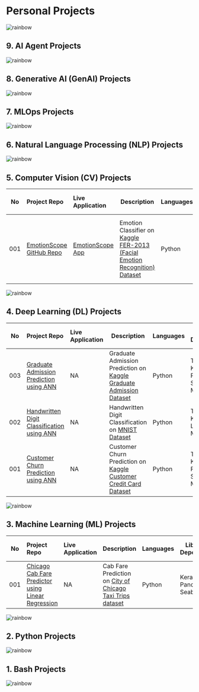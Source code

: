 # Personal Projects

![rainbow](https://github.com/ancilcleetus/My-Learning-Journey/assets/25684256/839c3524-2a1d-4779-85a0-83c562e1e5e5)

## 9. AI Agent Projects

![rainbow](https://github.com/ancilcleetus/My-Learning-Journey/assets/25684256/839c3524-2a1d-4779-85a0-83c562e1e5e5)

## 8. Generative AI (GenAI) Projects

![rainbow](https://github.com/ancilcleetus/My-Learning-Journey/assets/25684256/839c3524-2a1d-4779-85a0-83c562e1e5e5)

## 7. MLOps Projects

![rainbow](https://github.com/ancilcleetus/My-Learning-Journey/assets/25684256/839c3524-2a1d-4779-85a0-83c562e1e5e5)

## 6. Natural Language Processing (NLP) Projects

![rainbow](https://github.com/ancilcleetus/My-Learning-Journey/assets/25684256/839c3524-2a1d-4779-85a0-83c562e1e5e5)

## 5. Computer Vision (CV) Projects

| No | Project Repo | Live Application | Description | Languages | Libraries & Dependencies | Databases & Cloud Hosting | Tools & Platforms | Done | Comments | 
| -- | :----------- | :--------------- | ----------- | --------- | ------------------------ | ------------------------- | ----------------- | ---- | :------- | 
| 001 | [EmotionScope GitHub Repo](https://github.com/ancilcleetus/My-Learning-Journey/blob/main/Computer-Vision/02-Computer-Vision-Projects/CV_Project_01_EmotionScope) | [EmotionScope App](https://huggingface.co/spaces/ancilcleetus/CV_Project_01_EmotionScope) | Emotion Classifier on [Kaggle FER-2013 (Facial Emotion Recognition) Dataset](https://www.kaggle.com/datasets/msambare/fer2013) | Python | TensorFlow, Keras, NumPy, Pandas, Scikit-Learn, OpenCV, Matplotlib, VGG16, ResNet50, Taipy, Gradio | Hugging Face, Render | Google Colab, Git | ✅ | Version 0.1 Completed |

![rainbow](https://github.com/ancilcleetus/My-Learning-Journey/assets/25684256/839c3524-2a1d-4779-85a0-83c562e1e5e5)

## 4. Deep Learning (DL) Projects

| No | Project Repo | Live Application | Description | Languages | Libraries & Dependencies | Databases & Cloud Hosting | Tools & Platforms | Done | Comments | 
| -- | :----------- | :--------------- | ----------- | --------- | ------------------------ | ------------------------- | ----------------- | ---- | :------- | 
| 003 | [Graduate Admission Prediction using ANN](https://nbviewer.org/github/ancilcleetus/My-Learning-Journey/blob/main/Deep-Learning/02-Deep-Learning-Projects/DL_Project_03_Graduate_Admission_Prediction_using_ANN.ipynb) | NA | Graduate Admission Prediction on [Kaggle Graduate Admission Dataset](https://www.kaggle.com/datasets/mohansacharya/graduate-admissions) | Python | TensorFlow, Keras, NumPy, Pandas, Scikit-Learn, Matplotlib | NA | Google Colab, Git | ✅ | Version 0.1 Completed |
| 002 | [Handwritten Digit Classification using ANN](https://nbviewer.org/github/ancilcleetus/My-Learning-Journey/blob/main/Deep-Learning/02-Deep-Learning-Projects/DL_Project_02_Handwritten_Digit_Classification_using_ANN.ipynb) | NA | Handwritten Digit Classification on [MNIST Dataset](https://yann.lecun.com/exdb/mnist/) | Python | TensorFlow, Keras, Scikit-Learn, Matplotlib | NA | Google Colab, Git | ✅ | Version 0.1 Completed |
| 001 | [Customer Churn Prediction using ANN](https://nbviewer.org/github/ancilcleetus/My-Learning-Journey/blob/main/Deep-Learning/02-Deep-Learning-Projects/DL_Project_01_Customer_Churn_Prediction_using_ANN.ipynb) | NA | Customer Churn Prediction on [Kaggle Customer Credit Card Dataset](https://www.kaggle.com/datasets/rjmanoj/credit-card-customer-churn-prediction) | Python | TensorFlow, Keras, NumPy, Pandas, Scikit-Learn, Matplotlib | NA | Google Colab, Git | ✅ | Version 0.1 Completed |

![rainbow](https://github.com/ancilcleetus/My-Learning-Journey/assets/25684256/839c3524-2a1d-4779-85a0-83c562e1e5e5)

## 3. Machine Learning (ML) Projects

| No | Project Repo | Live Application | Description | Languages | Libraries & Dependencies | Databases & Cloud Hosting | Tools & Platforms | Done | Comments | 
| -- | :----------- | :--------------- | ----------- | --------- | ------------------------ | ------------------------- | ----------------- | ---- | :------- | 
| 001 | [Chicago Cab Fare Predictor using Linear Regression](https://nbviewer.org/github/ancilcleetus/My-Learning-Journey/blob/main/Machine-Learning/02-Machine-Learning-Projects/ML_Project_01_Chicago_Cab_Fare_Predictor/ML_Project_01_Chicago_Cab_Fare_Predictor.ipynb) | NA | Cab Fare Prediction on [City of Chicago Taxi Trips dataset](https://data.cityofchicago.org/Transportation/Taxi-Trips/wrvz-psew) | Python | Keras, NumPy, Pandas, Plotly, Seaborn | NA | Google Colab, Git | ✅ | Version 0.1 Completed |

![rainbow](https://github.com/ancilcleetus/My-Learning-Journey/assets/25684256/839c3524-2a1d-4779-85a0-83c562e1e5e5)

## 2. Python Projects

![rainbow](https://github.com/ancilcleetus/My-Learning-Journey/assets/25684256/839c3524-2a1d-4779-85a0-83c562e1e5e5)

## 1. Bash Projects

![rainbow](https://github.com/ancilcleetus/My-Learning-Journey/assets/25684256/839c3524-2a1d-4779-85a0-83c562e1e5e5)
